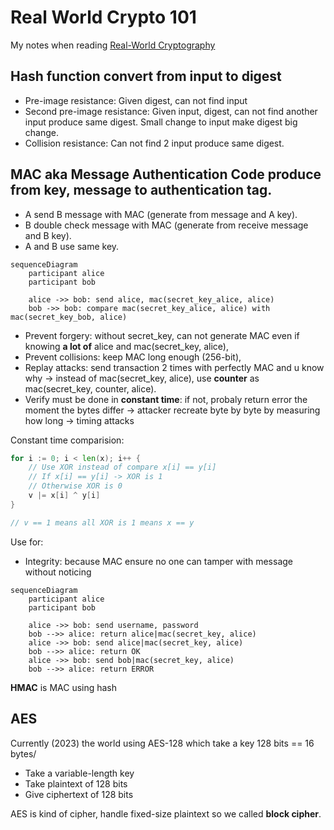 # Real World Crypto 101

My notes when reading
[Real-World Cryptography](https://www.manning.com/books/real-world-cryptography)

## **Hash** function convert from input to digest

- Pre-image resistance: Given digest, can not find input
- Second pre-image resistance: Given input, digest, can not find another input
  produce same digest. Small change to input make digest big change.
- Collision resistance: Can not find 2 input produce same digest.

## **MAC** aka Message Authentication Code produce from key, message to authentication tag.

- A send B message with MAC (generate from message and A key).
- B double check message with MAC (generate from receive message and B key).
- A and B use same key.

```mermaid
sequenceDiagram
    participant alice
    participant bob

    alice ->> bob: send alice, mac(secret_key_alice, alice)
    bob ->> bob: compare mac(secret_key_alice, alice) with mac(secret_key_bob, alice)
```

- Prevent forgery: without secret_key, can not generate MAC even if knowing **a
  lot of** alice and mac(secret_key, alice),
- Prevent collisions: keep MAC long enough (256-bit),
- Replay attacks: send transaction 2 times with perfectly MAC and u know why ->
  instead of mac(secret_key, alice), use **counter** as mac(secret_key, counter,
  alice).
- Verify must be done in **constant time**: if not, probaly return error the
  moment the bytes differ -> attacker recreate byte by byte by measuring how
  long -> timing attacks

Constant time comparision:

```go
for i := 0; i < len(x); i++ {
    // Use XOR instead of compare x[i] == y[i]
    // If x[i] == y[i] -> XOR is 1
    // Otherwise XOR is 0
    v |= x[i] ^ y[i]
}

// v == 1 means all XOR is 1 means x == y
```

Use for:

- Integrity: because MAC ensure no one can tamper with message without noticing

```mermaid
sequenceDiagram
    participant alice
    participant bob

    alice ->> bob: send username, password
    bob -->> alice: return alice|mac(secret_key, alice)
    alice ->> bob: send alice|mac(secret_key, alice)
    bob -->> alice: return OK
    alice ->> bob: send bob|mac(secret_key, alice)
    bob -->> alice: return ERROR
```

**HMAC** is MAC using hash

## AES

Currently (2023) the world using AES-128 which take a key 128 bits == 16 bytes/

- Take a variable-length key
- Take plaintext of 128 bits
- Give ciphertext of 128 bits

AES is kind of cipher, handle fixed-size plaintext so we called **block
cipher**.
